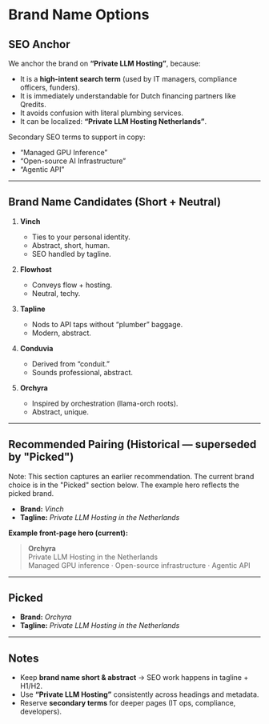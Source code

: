 # Brand Name Options

## SEO Anchor

We anchor the brand on **“Private LLM Hosting”**, because:

- It is a **high-intent search term** (used by IT managers, compliance officers, funders).  
- It is immediately understandable for Dutch financing partners like Qredits.  
- It avoids confusion with literal plumbing services.  
- It can be localized: **“Private LLM Hosting Netherlands”**.  

Secondary SEO terms to support in copy:  

- “Managed GPU Inference”  
- “Open-source AI Infrastructure”  
- “Agentic API”  

---

## Brand Name Candidates (Short + Neutral)

1. **Vinch**  
   - Ties to your personal identity.  
   - Abstract, short, human.  
   - SEO handled by tagline.  

2. **Flowhost**  
   - Conveys flow + hosting.  
   - Neutral, techy.  

3. **Tapline**  
   - Nods to API taps without “plumber” baggage.  
   - Modern, abstract.  

4. **Conduvia**  
   - Derived from “conduit.”  
   - Sounds professional, abstract.  

5. **Orchyra**  
   - Inspired by orchestration (llama-orch roots).  
   - Abstract, unique.  

---

## Recommended Pairing (Historical — superseded by "Picked")

Note: This section captures an earlier recommendation. The current brand choice is in the "Picked" section below. The example hero reflects the picked brand.

- **Brand:** *Vinch*  
- **Tagline:** *Private LLM Hosting in the Netherlands*  

**Example front-page hero (current):**  
> **Orchyra**  
> Private LLM Hosting in the Netherlands  
> Managed GPU inference · Open-source infrastructure · Agentic API  

---

## Picked

- **Brand:** *Orchyra*  
- **Tagline:** *Private LLM Hosting in the Netherlands*  

---

## Notes

- Keep **brand name short & abstract** → SEO work happens in tagline + H1/H2.  
- Use **“Private LLM Hosting”** consistently across headings and metadata.  
- Reserve **secondary terms** for deeper pages (IT ops, compliance, developers).  
